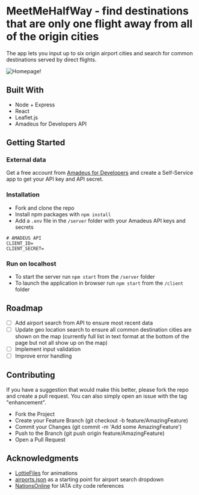 # MeetMeHalfWay - find destinations that are only one flight away from all of the origin cities
The app lets you input up to six origin airport cities and search for common destinations served by direct flights.

![Homepage!](/assets/MeetMeHalfWay-Screenshot.jpg "Homepage")


## Built With
* Node + Express
* React
* Leaflet.js
* Amadeus for Developers API

## Getting Started

### External data
Get a free account from [Amadeus for Developers](https://developers.amadeus.com/) and create a Self-Service app to get your API key and API secret.

### Installation
* Fork and clone the repo
* Install npm packages with `npm install`
* Add a `.env` file in the `/server` folder with your Amadeus API keys and secrets
```
# AMADEUS API
CLIENT_ID=
CLIENT_SECRET=
```

### Run on localhost
* To start the server run `npm start` from the `/server` folder
* To launch the application in browser run `npm start` from the `/client` folder


## Roadmap
* [ ] Add airport search from API to ensure most recent data
* [ ] Update geo location search to ensure all common destination cities are shown on the map (currently full list in text format at the bottom of the page but not all show up on the map)
* [ ] Implement input validation
* [ ] Improve error handling

## Contributing
If you have a suggestion that would make this better, please fork the repo and create a pull request. You can also simply open an issue with the tag "enhancement".

* Fork the Project
* Create your Feature Branch (git checkout -b feature/AmazingFeature)
* Commit your Changes (git commit -m 'Add some AmazingFeature')
* Push to the Branch (git push origin feature/AmazingFeature)
* Open a Pull Request


## Acknowledgments

* [LottieFiles](https://lottiefiles.com/) for animations
* [airports.json](https://gist.github.com/tdreyno/4278655) as a starting point for airport search dropdown
* [NationsOnline](https://www.nationsonline.org/oneworld/IATA_Codes/airport_code_list.htm) for IATA city code references
